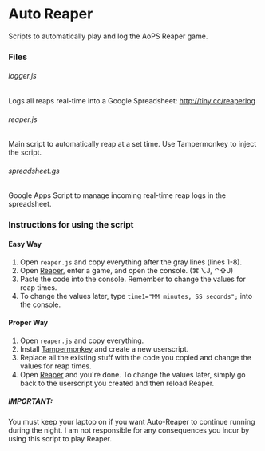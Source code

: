 # Auto Reaper
Scripts to automatically play and log the AoPS Reaper game.

### Files
###### logger.js
Logs all reaps real-time into a Google Spreadsheet: http://tiny.cc/reaperlog

###### reaper.js
Main script to automatically reap at a set time. Use Tampermonkey to inject the script.

###### spreadsheet.gs
Google Apps Script to manage incoming real-time reap logs in the spreadsheet.

### Instructions for using the script
#### Easy Way
1. Open `reaper.js` and copy everything after the gray lines (lines 1-8).
2. Open [Reaper](www.aops.com/reaper), enter a game, and open the console. (⌘⌥J, ⌃⇧J)
3. Paste the code into the console. Remember to change the values for reap times.
4. To change the values later, type `time1="MM minutes, SS seconds";` into the console.
#### Proper Way
1. Open `reaper.js` and copy everything.
2. Install [Tampermonkey](https://chrome.google.com/webstore/detail/tampermonkey/dhdgffkkebhmkfjojejmpbldmpobfkfo) and create a new userscript.
3. Replace all the existing stuff with the code you copied and change the values for reap times.
4. Open [Reaper](www.aops.com/reaper) and you're done. To change the values later, simply go back to the userscript you created and then reload Reaper.

##### IMPORTANT:
You must keep your laptop on if you want Auto-Reaper to continue running during the night.
I am not responsible for any consequences you incur by using this script to play Reaper.

